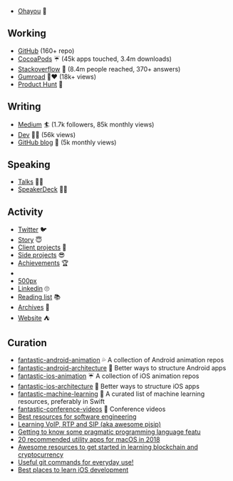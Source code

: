 - [Ohayou](https://github.com/onmyway133/blog/issues/1) 👋

## Working

- [GitHub](https://github.com/onmyway133) (160+ repo)
- [CocoaPods](https://cocoapods.org/owners/3739) ☔️ (45k apps touched, 3.4m downloads)
- [Stackoverflow](https://stackoverflow.com/users/1418457/onmyway133) 🤘 (8.4m people reached, 370+ answers)
- [Gumroad](https://gumroad.com/onmyway133)  🤠❤️ (18k+ views)
- [Product Hunt](https://www.producthunt.com/@onmyway133/made)  🕺

## Writing

- [Medium](https://medium.com/@onmyway133)  🏄 (1.7k followers, 85k monthly views)
- [Dev](ttps://dev.to/onmyway133) 👨‍💻 (56k views)
- [GitHub blog](https://github.com/onmyway133/blog/issues) 🥁 (5k monthly views)

## Speaking

- [Talks](https://github.com/onmyway133/blog/issues/111)  👨‍🎤
- [SpeakerDeck](https://speakerdeck.com/onmyway133) 👨‍🎤

## Activity

- [Twitter](https://twitter.com/onmyway133) 🐦
- [Story](https://stackoverflow.com/users/story/1418457)  😇
- [Client projects](https://docs.google.com/document/d/1SCeyVgxN34tsHgWlktLL3NlwiDG6CvV3Cpqo1x1AUvw)  :apple:
- [Side projects](https://github.com/onmyway133/blog/issues/166)  😎
- [Achievements](https://github.com/onmyway133/blog/issues/167) 🏆
-  
- [500px](https://500px.com/onmyway133 )
- [Linkedin](https://www.linkedin.com/in/onmyway133/) 🙄
- [Reading list](https://github.com/onmyway133/blog/issues/78) 📚
- [Archives](https://github.com/onmyway133/archives) 🍵
- [Website](http://www.fantageek.com/) ⛺️

## Curation

- [fantastic-android-animation](https://github.com/onmyway133/fantastic-android-animation) 💦 A collection of Android animation repos
- [fantastic-android-architecture](https://github.com/onmyway133/fantastic-android-architecture) 🏰 Better ways to structure Android apps
- [fantastic-ios-animation](https://github.com/onmyway133/fantastic-ios-animation) ☔️ A collection of iOS animation repos
- [fantastic-ios-architecture](https://github.com/onmyway133/fantastic-ios-architecture) 🏯 Better ways to structure iOS apps
- [fantastic-machine-learning](https://github.com/onmyway133/fantastic-machine-learning) 🎰 A curated list of machine learning resources, preferably in Swift
- [fantastic-conference-videos](https://github.com/onmyway133/fantastic-conference-videos) 🎸 Conference videos
- [Best resources for software engineering](https://medium.com/fantageek/best-resources-for-software-engineering-77a5b8f7280c)
- [Learning VoIP, RTP and SIP (aka awesome pjsip)](https://codeburst.io/learning-voip-rtp-and-sip-aka-awesome-pjsip-2035fa02cf88)
- [Getting to know some pragmatic programming language featu](https://hackernoon.com/do-you-know-these-interesting-programming-languages-features-1fab3fcb2118)
- [20 recommended utility apps for macOS in 2018](https://hackernoon.com/20-recommended-utility-apps-for-macos-in-2018-ea494b4db72b)
- [Awesome resources to get started in learning blockchain and cryptocurrency](https://medium.com/fantageek/awesome-resources-to-get-started-in-learning-blockchain-and-cryptocurrency-1f341402c222)
- [Useful git commands for everyday use!](https://medium.com/flawless-app-stories/useful-git-commands-for-everyday-use-e1a4de64037d)
- [Best places to learn iOS development](https://medium.com/fantageek/best-places-to-learn-ios-development-85ebebe890cf)
